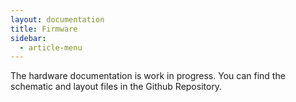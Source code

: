 ```yaml
---
layout: documentation
title: Firmware
sidebar:
  - article-menu
---
```


The hardware documentation is work in progress.
You can find the schematic and layout files in the Github Repository.

